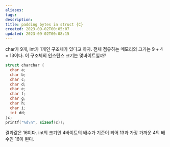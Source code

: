 ```yaml
---
aliases: 
tags: 
description:
title: padding bytes in struct {C}
created: 2023-09-02T00:05:07
updated: 2023-09-02T00:08:15
---
```


char가 9개, int가 1개인 구조체가 있다고 하자. 전체 점유하는 메모리의 크기는 9 + 4 = 13이다. 이 구조체의 인스턴스 크기는 몇바이트일까?

```C
struct charchar {
  char a;
  char b;
  char c;
  char d;
  char e;
  char f;
  char g;
  char h;
  char i;
  int dd;
}c;
printf("%d\n", sizeof(c));
```

결과값은 16이다. int의 크기인 4바이트의 배수가 기준이 되어 13과 가장 가까운 4의 배수인 16이 된다.

